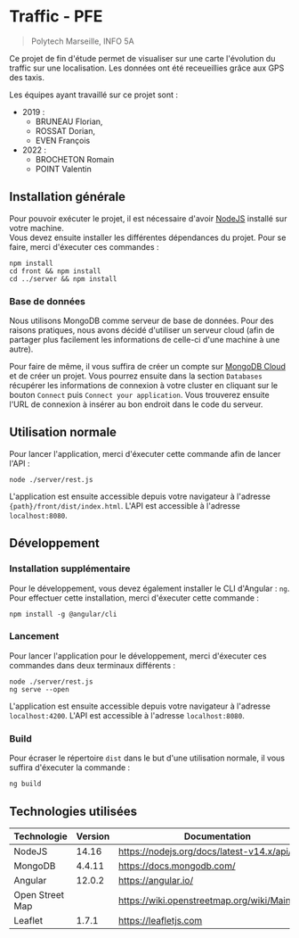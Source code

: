 # Traffic - PFE
> Polytech Marseille, INFO 5A

Ce projet de fin d'étude permet de visualiser sur une carte l'évolution du traffic sur une localisation. Les données ont été receueillies grâce aux GPS des taxis.

Les équipes ayant travaillé sur ce projet sont :
* 2019 : 
    * BRUNEAU Florian, 
    * ROSSAT Dorian, 
    * EVEN François
* 2022 : 
    * BROCHETON Romain
    * POINT Valentin


## Installation générale
Pour pouvoir exécuter le projet, il est nécessaire d'avoir [NodeJS](https://nodejs.org/en/) installé sur votre machine.  
Vous devez ensuite installer les différentes dépendances du projet. Pour se faire, merci d'éxecuter ces commandes :

```
npm install
cd front && npm install
cd ../server && npm install
```

### Base de données
Nous utilisons MongoDB comme serveur de base de données. Pour des raisons pratiques, nous avons décidé d'utiliser un serveur cloud (afin de partager plus facilement les informations de celle-ci d'une machine à une autre). 

Pour faire de même, il vous suffira de créer un compte sur [MongoDB Cloud](https://cloud.mongodb.com/) et de créer un projet. Vous pourrez ensuite dans la section `Databases` récupérer les informations de connexion à votre cluster en cliquant sur le bouton `Connect` puis `Connect your application`. Vous trouverez ensuite l'URL de connexion à insérer au bon endroit dans le code du serveur.

## Utilisation normale
Pour lancer l'application, merci d'éxecuter cette commande afin de lancer l'API :
```
node ./server/rest.js
```

L'application est ensuite accessible depuis votre navigateur à l'adresse `{path}/front/dist/index.html`.
L'API est accessible à l'adresse `localhost:8080`.

## Développement
### Installation supplémentaire
Pour le développement, vous devez également installer le CLI d'Angular : `ng`. Pour effectuer cette installation, merci d'éxecuter cette commande :
```
npm install -g @angular/cli
```

### Lancement
Pour lancer l'application pour le développement, merci d'éxecuter ces commandes dans deux terminaux différents :
```
node ./server/rest.js
ng serve --open
```

L'application est ensuite accessible depuis votre navigateur à l'adresse `localhost:4200`.
L'API est accessible à l'adresse `localhost:8080`.

### Build
Pour écraser le répertoire `dist` dans le but d'une utilisation normale, il vous suffira d'éxecuter la commande :
```
ng build
```

## Technologies utilisées
| Technologie     	| Version 	| Documentation                                 	|
|-----------------	|---------	|-----------------------------------------------	|
| NodeJS          	|   14.16 	| https://nodejs.org/docs/latest-v14.x/api/     	|
| MongoDB         	|  4.4.11 	| https://docs.mongodb.com/                     	|
| Angular         	|  12.0.2 	| https://angular.io/                           	|
| Open Street Map 	|         	| https://wiki.openstreetmap.org/wiki/Main_Page 	|
| Leaflet         	|   1.7.1 	| https://leafletjs.com                         	|